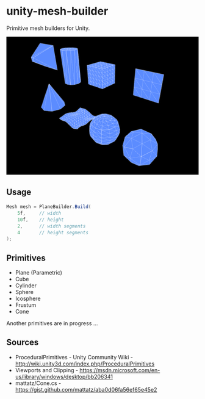 unity-mesh-builder
=====================

Primitive mesh builders for Unity.

![Demo](https://raw.githubusercontent.com/mattatz/unity-mesh-builder/master/Captures/Demo.png)

## Usage

```cs
Mesh mesh = PlaneBuilder.Build(
    5f,     // width
    10f,    // height
    2,      // width segments
    4       // height segments
);
```

## Primitives

- Plane (Parametric)
- Cube
- Cylinder
- Sphere
- Icosphere
- Frustum
- Cone

Another primitives are in progress ...

## Sources

- ProceduralPrimitives - Unity Community Wiki - http://wiki.unity3d.com/index.php/ProceduralPrimitives
- Viewports and Clipping - https://msdn.microsoft.com/en-us/library/windows/desktop/bb206341
- mattatz/Cone.cs - https://gist.github.com/mattatz/aba0d06fa56ef65e45e2
